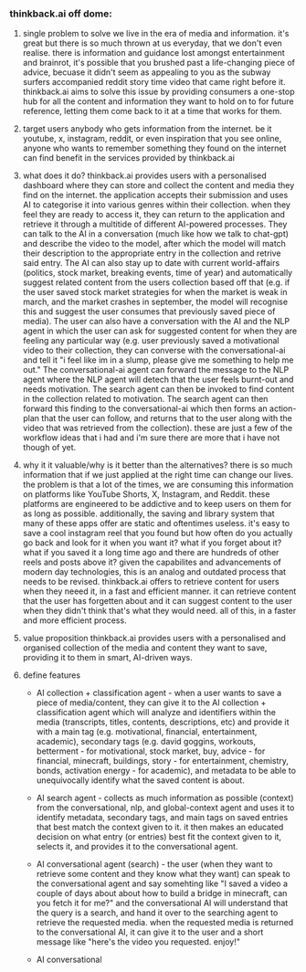 ### thinkback.ai off dome:
1. single problem to solve
    we live in the era of media and information. it's great but there is so much thrown at us everyday, that we don't even realise. there is information and guidance lost amongst entertainment and brainrot, it's possible that you brushed past a life-changing piece of advice, becuase it didn't seem as appealing to you as the subway surfers accompanied reddit story time video that came right before it. thinkback.ai aims to solve this issue by providing consumers a one-stop hub for all the content and information they want to hold on to for future reference, letting them come back to it at a time that works for them. 

2. target users
    anybody who gets information from the internet. be it youtube, x, instagram, reddit, or even inspiration that you see online, anyone who wants to remember something they found on the internet can find benefit in the services provided by thinkback.ai

3. what does it do? 
    thinkback.ai provides users with a personalised dashboard where they can store and collect the content and media they find on the internet. the application accepts their submission and uses AI to categorise it into various genres within their collection. when they feel they are ready to access it, they can return to the application and retrieve it through a multitide of different AI-powered processes. They can talk to the AI in a conversation (much like how we talk to chat-gpt) and describe the video to the model, after which the model will match their description to the appropriate entry in the collection and retrive said entry. The AI can also stay up to date with current world-affairs (politics, stock market, breaking events, time of year) and automatically suggest related content from the users collection based off that (e.g. if the user saved stock market strategies for when the market is weak in march, and the market crashes in september, the model will recognise this and suggest the user consumes that previously saved piece of media). The user can also have a conversation with the AI and the NLP agent in which the user can ask for suggested content for when they are feeling any particular way (e.g. user previously saved a motivational video to their collection, they can converse with the conversational-ai and tell it "i feel like im in a slump, please give me something to help me out." The conversational-ai agent can forward the message to the NLP agent where the NLP agent will detech that the user feels burnt-out and needs motivation. The search agent can then be invoked to find content in the collection related to motivation. The search agent can then forward this finding to the conversational-ai which then forms an action-plan that the user can follow, and returns that to the user along with the video that was retrieved from the collection). these are just a few of the workflow ideas that i had and i'm sure there are more that i have not though of yet.

4. why it it valuable/why is it better than the alternatives?
    there is so much information that if we just applied at the right time can change our lives. the problem is that a lot of the times, we are consuming this information on platforms like YouTube Shorts, X, Instagram, and Reddit. these platforms are engineered to be addictive and to keep users on them for as long as possible. additionally, the saving and library system that many of these apps offer are static and oftentimes useless. it's easy to save a cool instagram reel that you found but how often do you actually go back and look for it when you want it? what if you forget about it? what if you saved it a long time ago and there are hundreds of other reels and posts above it? given the capabilites and advancements of modern day technologies, this is an analog and outdated process that needs to be revised. thinkback.ai offers to retrieve content for users when they neeed it, in a fast and efficient manner. it can retrieve content that the user has forgetten about and it can suggest content to the user when they didn't think that's what they would need. all of this, in a faster and more efficient process. 

5. value proposition
    thinkback.ai provides users with a personalised and organised collection of the media and content they want to save, providing it to them in smart, AI-driven ways.

6. define features
    - AI collection + classification agent - when a user wants to save a piece of media/content, they can give it to the AI collection + classification agent which will analyze and identifiers within the media (transcripts, titles, contents, descriptions, etc) and provide it with a main tag (e.g. motivational, financial, entertainment, academic), secondary tags (e.g. david goggins, workouts, betterment - for motivational, stock market, buy, advice - for financial, minecraft, buildings, story - for entertainment, chemistry, bonds, activation energy - for academic), and metadata to be able to unequivocally identify what the saved content is about.
    
    - AI search agent - collects as much information as possible (context) from the conversational, nlp, and global-context agent and uses it to identify metadata, secondary tags, and main tags on saved entries that best match the context given to it. it then makes an educated decision on what entry (or entries) best fit the context given to it, selects it, and provides it to the conversational agent.
    - AI conversational agent (search) - the user (when they want to retrieve some content and they know what they want) can speak to the conversational agent and say somehting like "I saved a video a couple of days about about how to build a bridge in minecraft, can you fetch it for me?" and the conversational AI will understand that the query is a search, and hand it over to the searching agent to retrieve the requested media. when the requested media is returned to the conversational AI, it can give it to the user and a short message like "here's the video you requested. enjoy!"
    - AI conversational 
